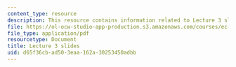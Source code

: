 ```yaml
---
content_type: resource
description: This resource contains information related to Lecture 3 slides.
file: https://ol-ocw-studio-app-production.s3.amazonaws.com/courses/ec-711-d-lab-energy-spring-2011/d65f36cbad503eaa162a30253450adbb_MITEC_711S11_lec03.pdf
file_type: application/pdf
resourcetype: Document
title: Lecture 3 slides
uid: d65f36cb-ad50-3eaa-162a-30253450adbb
---
```

